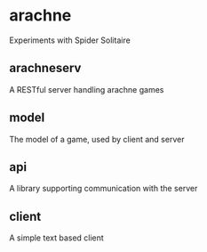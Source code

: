 # arachne
Experiments with Spider Solitaire

## arachneserv
A RESTful server handling arachne games

## model
The model of a game, used by client and server

## api
A library supporting communication with the server

## client
A simple text based client

